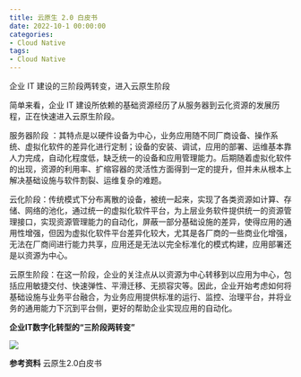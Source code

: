 ```yaml
---
title: 云原生 2.0 白皮书
date: 2022-10-1 00:00:00
categories: 
- Cloud Native
tags:
- Cloud Native
---
```

企业 IT 建设的三阶段两转变，进入云原生阶段
<!-- more -->
简单来看，企业 IT 建设所依赖的基础资源经历了从服务器到云化资源的发展历程，正在快速进入云原生阶段。

服务器阶段 ：其特点是以硬件设备为中心，业务应用随不同厂商设备、操作系统、虚拟化软件的差异化进行定制；设备的安装、调试，应用的部署、运维基本靠人力完成，自动化程度低，缺乏统一的设备和应用管理能力。后期随着虚拟化软件的出现，资源的利用率、扩缩容器的灵活性方面得到一定的提升，但并未从根本上解决基础设施与软件割裂、运维复杂的难题。

云化阶段：传统模式下分布离散的设备，被统一起来，实现了各类资源如计算、存储、网络的池化，通过统一的虚拟化软件平台，为上层业务软件提供统一的资源管理接口，实现资源管理能力的自动化，屏蔽一部分基础设施的差异，使得应用的通用性增强，但因为虚拟化软件平台差异化较大，尤其是各厂商的一些商业化增强，无法在厂商间进行能力共享，应用还是无法以完全标准化的模式构建，应用部署还是以资源为中心。

云原生阶段：在这一阶段，企业的关注点从以资源为中心转移到以应用为中心，包括应用敏捷交付、快速弹性、平滑迁移、无损容灾等。因此，企业开始考虑如何将基础设施与业务平台融合，为业务应用提供标准的运行、监控、治理平台，并将业务的通用能力下沉到平台侧，更好的帮助企业实现应用的自动化。

**企业IT数字化转型的“三阶段两转变”**

<img src="https://img.darklorder.com/img/202307311440454.png"/>

**参考资料**
云原生2.0白皮书